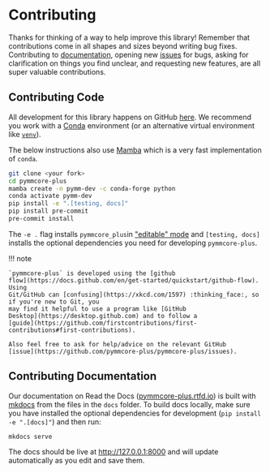 # Contributing

Thanks for thinking of a way to help improve this library! Remember that
contributions come in all shapes and sizes beyond writing bug fixes.
Contributing to [documentation](#documentation), opening new
[issues](https://github.com/pymmcore-plus/pymmcore-plus/issues) for bugs, asking
for clarification on things you find unclear, and requesting new features, are
all super valuable contributions.

## Contributing Code

All development for this library happens on GitHub
[here](https://github.com/pymmcore-plus/pymmcore-plus). We recommend you work
with a [Conda](https://www.anaconda.com/products/individual) environment (or an
alternative virtual environment like
[`venv`](https://docs.python.org/3/library/venv.html)).

The below instructions also use
[Mamba](https://github.com/mamba-org/mamba#the-fast-cross-platform-package-manager)
which is a very fast implementation of `conda`.

```bash
git clone <your fork>
cd pymmcore-plus
mamba create -n pymm-dev -c conda-forge python
conda activate pymm-dev
pip install -e ".[testing, docs]"
pip install pre-commit
pre-commit install
```

The `-e .` flag installs `pymmcore_plus`in ["editable"
mode](https://pip.pypa.io/en/stable/cli/pip_install/#editable-installs) and
`[testing, docs]` installs the optional dependencies you need for developing
`pymmcore-plus`.

!!! note

    `pymmcore-plus` is developed using the [github
    flow](https://docs.github.com/en/get-started/quickstart/github-flow). Using
    Git/GitHub can [confusing](https://xkcd.com/1597) :thinking_face:, so if you're new to Git, you
    may find it helpful to use a program like [GitHub
    Desktop](https://desktop.github.com) and to follow a
    [guide](https://github.com/firstcontributions/first-contributions#first-contributions).

    Also feel free to ask for help/advice on the relevant GitHub
    [issue](https://github.com/pymmcore-plus/pymmcore-plus/issues).

## Contributing Documentation

Our documentation on Read the Docs
([pymmcore-plus.rtfd.io](https://pymmcore-plus.readthedocs.io)) is built with
[mkdocs](https://www.mkdocs.org/) from the files in the `docs` folder.  To build
docs locally, make sure you have installed the optional dependencies for
development (`pip install -e ".[docs]"`) and then run:

```shell
mkdocs serve
```

The docs should be live at <http://127.0.0.1:8000> and will update automatically
as you edit and save them.
